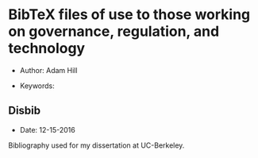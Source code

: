 # BibTeX files of use to those working on governance, regulation, and technology

* Author: Adam Hill

* Keywords: 


## Disbib

* Date: 12-15-2016

Bibliography used for my dissertation at UC-Berkeley.

